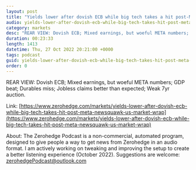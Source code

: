 ```yaml
---
layout: post
title: "Yields lower after dovish ECB while big tech takes a hit post-Meta - Newsquawk US Market Wrap"
audio: yields-lower-after-dovish-ecb-while-big-tech-takes-hit-post-meta-newsquawk-us-market-wrap-0
category: markets
desc: "REAR VIEW: Dovish ECB; Mixed earnings, but woeful META numbers; GDP beat; Durables miss; Jobless claims better than expected; Weak 7yr auction."
duration: 00:23:33
length: 1413
datetime: Thu, 27 Oct 2022 20:21:00 +0000
tags: podcast
guid: yields-lower-after-dovish-ecb-while-big-tech-takes-hit-post-meta-newsquawk-us-market-wrap-0
order: 0
---
```

REAR VIEW: Dovish ECB; Mixed earnings, but woeful META numbers; GDP beat; Durables miss; Jobless claims better than expected; Weak 7yr auction.

Link: [https://www.zerohedge.com/markets/yields-lower-after-dovish-ecb-while-big-tech-takes-hit-post-meta-newsquawk-us-market-wrap](https://www.zerohedge.com/markets/yields-lower-after-dovish-ecb-while-big-tech-takes-hit-post-meta-newsquawk-us-market-wrap)

About: The Zerohedge Podcast is a non-commercial, automated program, designed to give people a way to get news from Zerohedge in an audio format.  I am actively working on tweaking and improving the setup to create a better listening experience (October 2022).  Suggestions are welcome: [zerohedgePodcast@outlook.com](mailto:zerohedgePodcast@outlook.com)